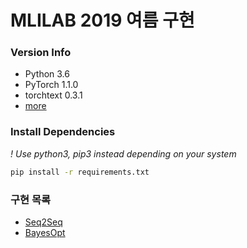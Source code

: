 # MLILAB 2019 여름 구현

### Version Info
- Python 3.6
- PyTorch 1.1.0
- torchtext 0.3.1
- [more](requirements.txt)

### Install Dependencies
*! Use python3, pip3 instead depending on your system*
```bash
pip install -r requirements.txt
```

### 구현 목록
- [Seq2Seq](seq2seq)
- [BayesOpt](bayesopt)
